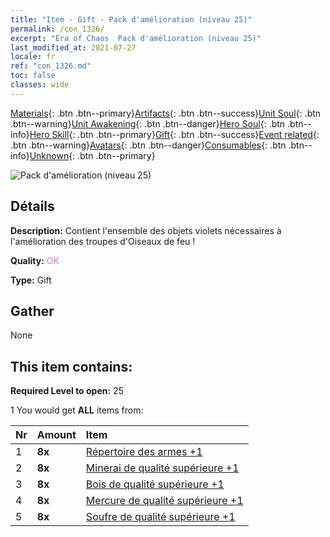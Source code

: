 ```yaml
---
title: "Item - Gift - Pack d'amélioration (niveau 25)"
permalink: /con_1326/
excerpt: "Era of Chaos  Pack d'amélioration (niveau 25)"
last_modified_at: 2021-07-27
locale: fr
ref: "con_1326.md"
toc: false
classes: wide
---
```

 [Materials](/ItemsFR/){: .btn .btn--primary}[Artifacts](/ItemsFR/Artifacts/){: .btn .btn--success}[Unit Soul](/ItemsFR/UnitSoul/){: .btn .btn--warning}[Unit Awakening](/ItemsFR/UnitAwakening/){: .btn .btn--danger}[Hero Soul](/ItemsFR/HeroSoul/){: .btn .btn--info}[Hero Skill](/ItemsFR/HeroSkill/){: .btn .btn--primary}[Gift](/ItemsFR/Gift/){: .btn .btn--success}[Event related](/ItemsFR/Events/){: .btn .btn--warning}[Avatars](/ItemsFR/Avatars/){: .btn .btn--danger}[Consumables](/ItemsFR/Consumables/){: .btn .btn--info}[Unknown](/ItemsFR/Unknown/){: .btn .btn--primary}

 ![Pack d'amélioration (niveau 25)](/images/t/i_906001.png)

## Détails
 **Description:** Contient l'ensemble des objets violets nécessaires à l'amélioration des troupes d'Oiseaux de feu !

 **Quality:** <span style="color: #DA70D6">OK</span>

 **Type:** Gift

## Gather

  None

## This item contains:

 **Required Level to open:** 25

 1 You would get **ALL** items  from:

  | Nr | Amount |     Item    |
  |:---|:-------|:------------|
  | 1 |  **8x** | [Répertoire des armes +1](/ItemsFR/mat_25/) |  | 
  | 2 |  **8x** | [Minerai de qualité supérieure +1](/ItemsFR/mat_19/) |  | 
  | 3 |  **8x** | [Bois de qualité supérieure +1](/ItemsFR/mat_20/) |  | 
  | 4 |  **8x** | [Mercure de qualité supérieure +1](/ItemsFR/mat_21/) |  | 
  | 5 |  **8x** | [Soufre de qualité supérieure +1](/ItemsFR/mat_22/) |  | 
